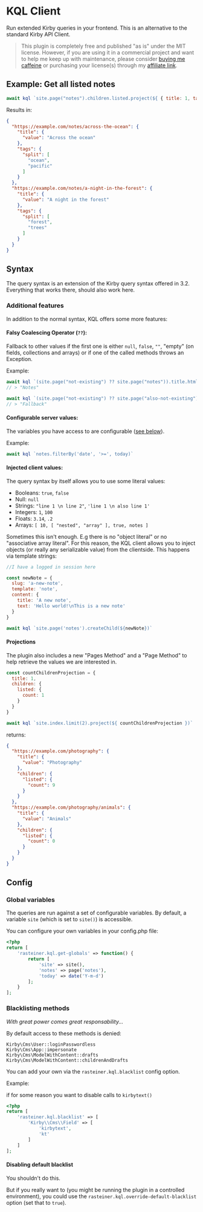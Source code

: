 # KQL Client

Run extended Kirby queries in your frontend. This is an alternative to the standard Kirby API Client. 

> This plugin is completely free and published "as is" under the MIT license. However, if you are using it in a commercial project and want to help me keep up with maintenance, please consider [buying me caffeine](https://buymeacoff.ee/zLFxgCHlG) or purchasing your license(s) through my [affiliate link](https://a.paddle.com/v2/click/1129/36164?link=1170).

## Example: Get all listed notes

```js
await kql `site.page("notes").children.listed.project(${ { title: 1, tags: {split: 1} } })`
```

Results in: 

```json
{
  "https://example.com/notes/across-the-ocean": {
    "title": {
      "value": "Across the ocean"
    },
    "tags": {
      "split": [
        "ocean",
        "pacific"
      ]
    }
  },
  "https://example.com/notes/a-night-in-the-forest": {
    "title": {
      "value": "A night in the forest"
    },
    "tags": {
      "split": [
        "forest",
        "trees"
      ]
    }
  }
}
```



## Syntax
The query syntax is an extension of the Kirby query syntax offered in 3.2.
Everything that works there, should also work here. 

### Additional features
In addition to the normal syntax, KQL offers some more features:

#### Falsy Coalescing Operator (`??`):
Fallback to other values if the first one is either `null`, `false`, `""`, "empty" (on fields, collections and arrays) or if one of the called methods throws an Exception. 

Example:
```js
await kql `(site.page("not-existing") ?? site.page("notes")).title.html.value ?? "Fallback"`
// > "Notes"

await kql `(site.page("not-existing") ?? site.page("also-not-existing")).title.html.value ?? "Fallback"`
// > "Fallback"
```

#### Configurable server values:
The variables you have access to are configurable ([see below](#global-variables)).

Example:
```js
await kql `notes.filterBy('date', '>=', today)`
```

#### Injected client values:
The query syntax by itself allows you to use some literal values:
 - Booleans: `true`, `false`
 - Null: `null`
 - Strings: `"line 1 \n line 2"`, `'line 1 \n also line 1'`
 - Integers: `1`, `100`
 - Floats: `3.14`, `.2`
 - Arrays: `[ 10, [ "nested", "array" ], true, notes ]`

Sometimes this isn't enough. E.g there is no "object literal" or no "associative array literal". 
For this reason, the KQL client allows you to inject objects (or really any serializable value) from the clientside. This happens via template strings:

```js
//I have a logged in session here

const newNote = {
  slug: 'a-new-note',
  template: 'note',
  content: {
    title: 'A new note',
    text: 'Hello world!\nThis is a new note'
  }
}

await kql `site.page('notes').createChild(${newNote})`

```

#### Projections
The plugin also includes a new "Pages Method" and a "Page Method" to help retrieve the values we are interested in.

```js
const countChildrenProjection = { 
  title: 1,
  children: { 
    listed: {
      count: 1
    }
  }
}

await kql `site.index.limit(2).project(${ countChildrenProjection })`
```

returns:

```json
{
  "https://example.com/photography": {
    "title": {
      "value": "Photography"
    },
    "children": {
      "listed": {
        "count": 9
      }
    }
  },
  "https://example.com/photography/animals": {
    "title": {
      "value": "Animals"
    },
    "children": {
      "listed": {
        "count": 0
      }
    }
  }
}
```

## Config

### Global variables

The queries are run against a set of configurable variables. 
By default, a variable `site` (which is set to `site()`) is accessible. 

You can configure your own variables in your config.php file:

```php
<?php 
return [
    'rasteiner.kql.get-globals' => function() {
        return [
            'site' => site(),
            'notes' => page('notes'),
            'today' => date('Y-m-d')
        ];
    }
];
```

### Blacklisting methods

*With great power comes great responsability...*

By default access to these methods is denied:

```
Kirby\Cms\User::loginPasswordless
Kirby\Cms\App::impersonate
Kirby\Cms\ModelWithContent::drafts
Kirby\Cms\ModelWithContent::childrenAndDrafts
```

You can add your own via the `rasteiner.kql.blacklist` config option.

Example:

if for some reason you want to disable calls to `kirbytext()`
```php
<?php 
return [
    'rasteiner.kql.blacklist' => [
        'Kirby\\Cms\\Field' => [
            'kirbytext',
            'kt'
        ]
    ]
];
```

#### Disabling default blacklist
You shouldn't do this. 

But if you really want to (you might be running the plugin in a controlled environment), you could use the `rasteiner.kql.override-default-blacklist` option (set that to `true`).
